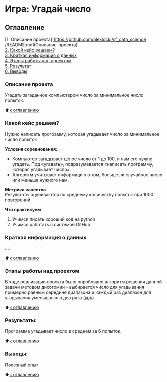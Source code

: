 # Игра: Угадай число

## Оглавление  
[1. Описание проекта](https://github.com/alexlocki/sf_data_science
/README.md#Описание-проекта)  
[2. Какой кейс решаем?](https://github.com/alexlocki/sf_data_science/README.md#Ккой-кейс-решаем)  
[3. Краткая информация о данных](https://github.com/alexlocki/sf_data_science/README.md#Краткая-информация-о-данных)  
[4. Этапы работы над проектом](https://github.com/alexlocki/sf_data_science/README.md#Этапы-работы-над-проектом)  
[5. Результат](https://github.com//alexlocki/sf_data_science/README.md#Результат)    
[6. Выводы](https://github.com//alexlocki/sf_data_science_0/README.md#Выводы) 

### Описание проекта    
Угадать загаданное компьютером число за минимальное число попыток.

:arrow_up:[к оглавлению](https://github.com//alexlocki/sf_data_science/README.md#Оглавление)


### Какой кейс решаем?    
Нужно написать программу, которая угадывает число за минимальное число попыток

**Условия соревнования:**  
- Компьютер загадывает целое число от 1 до 100, и нам его нужно угадать. Под «угадать», подразумевается «написать программу, которая угадывает число».
- Алгоритм учитывает информацию о том, больше ли случайное число или меньше нужного нам.

**Метрика качества**     
Результаты оцениваются по среднему количеству попыток при 1000 повторений

**Что практикуем**     
1. Учимся писать хороший код на python
2. Учимся работать с системой GitHub

### Краткая информация о данных
....
  
:arrow_up:[к оглавлению](.README.md#Оглавление)

### Этапы работы над проектом  
В ходе реализации проекта было опробовано алгоритм решения данной задачи методом дихотомии - выбирается число для угадывания примерно равным середине диапазона и каждый раз диапазон для угадывания уменьшался в два раза ([код](https://github.com//alexlocki/sf_data_science/game_v2.py)).

:arrow_up:[к оглавлению](https://github.com//alexlocki/sf_data_science/README.md#Оглавление)


### Результаты:  
Программа угадывает число в среднем за 6 попыток.

:arrow_up:[к оглавлению](https://github.com//alexlocki/sf_data_science/README.md#Оглавление)


### Выводы:  
Полезный опыт

:arrow_up:[к оглавлению](https://github.com//alexlocki/sf_data_science/README.md#Оглавление)
